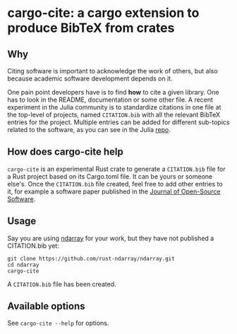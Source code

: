 # cargo-cite: a cargo extension to produce BibTeX from crates

## Why

Citing software is important to acknowledge the work of others,
but also because academic software development depends on it.  

One pain point developers have is to find **how** to cite a given library.
One has to look in the README, documentation or some other file.
A recent experiment in the Julia community is to standardize
citations in one file at the top-level of projects, named `CITATION.bib`
with all the relevant BibTeX entries for the project.
Multiple entries can be added for different sub-topics related to the
software, as you can see in the Julia [repo](https://github.com/JuliaLang/julia/blob/master/CITATION.bib).

## How does cargo-cite help

`cargo-cite` is an experimental Rust crate to generate a
`CITATION.bib` file for a Rust project based on its Cargo.toml file.
It can be yours or someone else's. Once the `CITATION.bib` file created,
feel free to add other entries to it, for example a software paper
published in the [Journal of Open-Source Software](http://joss.theoj.org).

## Usage

Say you are using [ndarray](https://github.com/rust-ndarray/ndarray.git)
for your work, but they have not published a CITATION.bib yet:

```
git clone https://github.com/rust-ndarray/ndarray.git
cd ndarray
cargo-cite
```

A `CITATION.bib` file has been created.

## Available options

See `cargo-cite --help` for options.
